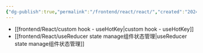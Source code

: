 ```yaml
---
{"dg-publish":true,"permalink":"/frontend/react/react/","created":"2024-02-20T11:13:04.700+08:00","updated":"2024-02-20T11:12:14.000+08:00"}
---
```




+ [[frontend/React/custom hook - useHotKey\|custom hook - useHotKey]]
+ [[frontend/React/useReducer state manage组件状态管理\|useReducer state manage组件状态管理]]
